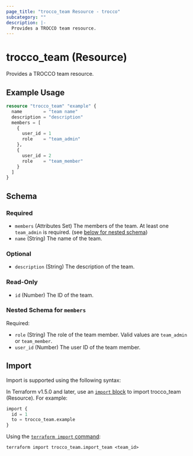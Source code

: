 ```yaml
---
page_title: "trocco_team Resource - trocco"
subcategory: ""
description: |-
  Provides a TROCCO team resource.
---
```


# trocco_team (Resource)

Provides a TROCCO team resource.

## Example Usage

```terraform
resource "trocco_team" "example" {
  name        = "team name"
  description = "description"
  members = [
    {
      user_id = 1
      role    = "team_admin"
    },
    {
      user_id = 2
      role    = "team_member"
    }
  ]
}
```

<!-- schema generated by tfplugindocs -->
## Schema

### Required

- `members` (Attributes Set) The members of the team. At least one `team_admin` is required. (see [below for nested schema](#nestedatt--members))
- `name` (String) The name of the team.

### Optional

- `description` (String) The description of the team.

### Read-Only

- `id` (Number) The ID of the team.

<a id="nestedatt--members"></a>
### Nested Schema for `members`

Required:

- `role` (String) The role of the team member. Valid values are `team_admin` or `team_member`.
- `user_id` (Number) The user ID of the team member.




## Import

Import is supported using the following syntax:

In Terraform v1.5.0 and later, use an [`import` block](https://developer.hashicorp.com/terraform/language/import) to import trocco_team (Resource). For example:

```terraform
import {
  id = 1
  to = trocco_team.example
}
```

Using the [`terraform import` command](https://developer.hashicorp.com/terraform/cli/commands/import):

```shell
terraform import trocco_team.import_team <team_id>
```

